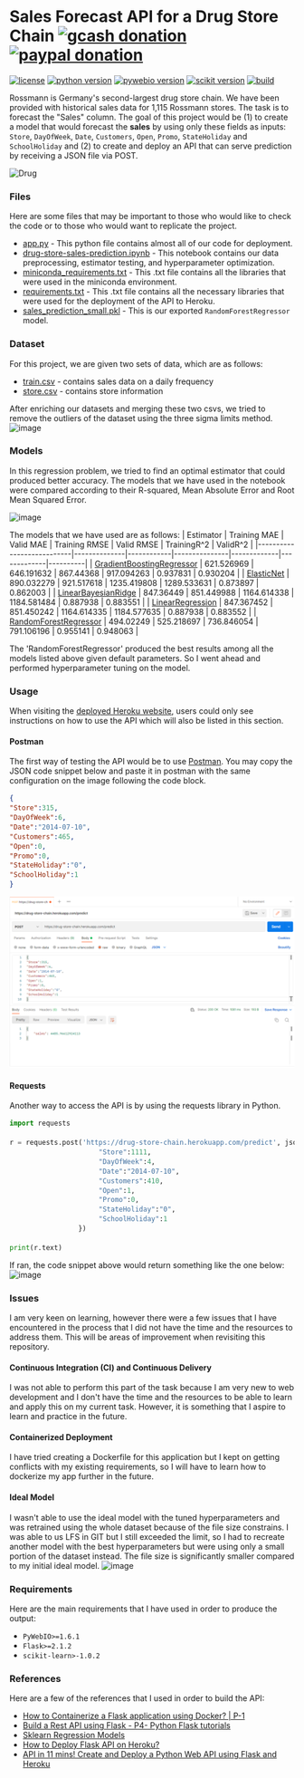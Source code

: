 # Sales Forecast API for a Drug Store Chain  [![gcash donation][1]][2] [![paypal donation][3]][4]

[![license][5]][6] [![python version][7]][8] [![pywebio version][9]][10] [![scikit version][11]][12] [![build][13]][14] 
 
Rossmann is Germany's second-largest drug store chain. We have been provided with historical sales data for 1,115 Rossmann stores. The task is to forecast the "Sales" column. The goal of this project would be (1) to create a model that would forecast the **sales** by using only these fields as inputs: `Store`, `DayOfWeek`, `Date`, `Customers`, `Open`, `Promo`, `StateHoliday` and `SchoolHoliday` and (2) to create and deploy an API that can serve prediction by receiving a JSON file via POST.

![Drug](https://images.unsplash.com/photo-1631549916768-4119b2e5f926?ixlib=rb-1.2.1&ixid=MnwxMjA3fDB8MHxwaG90by1wYWdlfHx8fGVufDB8fHx8&auto=format&fit=crop&w=1179&q=80)


### Files
Here are some files that may be important to those who would like to check the code or to those who would want to replicate the project.
* [app.py](https://github.com/mcabanlit/drug-store-chain/blob/main/app.py) - This python file contains almost all of our code for deployment.
* [drug-store-sales-prediction.ipynb](https://github.com/mcabanlit/drug-store-chain/blob/main/drug-store-sales-prediction.ipynb) - This notebook contains our data preprocessing, estimator testing, and hyperparameter optimization.
* [miniconda_requirements.txt](https://github.com/mcabanlit/drug-store-chain/blob/main/miniconda_requirements.txt) - This .txt file contains all the libraries that were used in the miniconda environment. 
* [requirements.txt](https://github.com/mcabanlit/drug-store-chain/blob/main/requirements.txt) - This .txt file contains all the necessary libraries that were used for the deployment of the API to Heroku.
* [sales_prediction_small.pkl](https://github.com/mcabanlit/drug-store-chain/blob/main/sales_prediction_small.pkl) - This is our exported `RandomForestRegressor` model.


### Dataset
For this project, we are given two sets of data, which are as follows:
* [train.csv](https://github.com/mcabanlit/drug-store-chain/blob/main/data/train.csv) - contains sales data on a daily frequency
* [store.csv](https://github.com/mcabanlit/drug-store-chain/blob/main/data/store.csv) - contains store information

After enriching our datasets and merging these two csvs, we tried to remove the outliers of the dataset using the three sigma limits method. 
![image](https://user-images.githubusercontent.com/102983286/177042424-33d99b12-6c76-458c-a4ef-cc0bf6c28d2d.png)


### Models
In this regression problem, we tried to find an optimal estimator that could produced better accuracy. The models that we have used in the notebook were compared according to their R-squared, Mean Absolute Error and Root Mean Squared Error.

![image](https://user-images.githubusercontent.com/102983286/177042627-13214ea4-d956-4264-97c4-23d8e6586ca3.png)

The models that we have used are as follows:
| Estimator                 | Training MAE | Valid MAE  | Training RMSE | Valid RMSE  | TrainingR^2 | ValidR^2 |
|---------------------------|--------------|------------|---------------|-------------|-------------|----------|
| [GradientBoostingRegressor](https://scikit-learn.org/stable/modules/generated/sklearn.ensemble.GradientBoostingRegressor.html) | 621.526969   | 646.191632 | 867.44368     | 917.094263  | 0.937831    | 0.930204 |
| [ElasticNet](https://scikit-learn.org/stable/modules/generated/sklearn.linear_model.ElasticNet.html)                | 890.032279   | 921.517618 | 1235.419808   | 1289.533631 | 0.873897    | 0.862003 |
| [LinearBayesianRidge](https://scikit-learn.org/stable/modules/linear_model.html)       | 847.36449    | 851.449988 | 1164.614338   | 1184.581484 | 0.887938    | 0.883551 |
| [LinearRegression](https://scikit-learn.org/stable/modules/generated/sklearn.linear_model.LinearRegression.html)          | 847.367452   | 851.450242 | 1164.614335   | 1184.577635 | 0.887938    | 0.883552 |
| [RandomForestRegressor](https://scikit-learn.org/stable/modules/generated/sklearn.ensemble.RandomForestRegressor.html)     | 494.02249    | 525.218697 | 736.846054    | 791.106196  | 0.955141    | 0.948063 |

The 'RandomForestRegressor' produced the best results among all the models listed above given default parameters. So I went ahead and performed hyperparameter tuning on the model.


### Usage
When visiting the [deployed Heroku website](https://drug-store-chain.herokuapp.com/), users could only see instructions on how to use the API which will also be listed in this section.

#### Postman
The first way of testing the API would be to use [Postman](https://www.postman.com/). You may copy the JSON code snippet below and paste it in postman with the same configuration on the image following the code block.

```JSON
{
"Store":315,
"DayOfWeek":6,
"Date":"2014-07-10",
"Customers":465,
"Open":0,
"Promo":0,
"StateHoliday":"0",
"SchoolHoliday":1
}
```

![image](https://github.com/mcabanlit/drug-store-chain/blob/main/assets/banner.png)

#### Requests
Another way to access the API is by using the requests library in Python.
```python
import requests

r = requests.post('https://drug-store-chain.herokuapp.com/predict', json={
                      "Store":1111,
                      "DayOfWeek":4,
                      "Date":"2014-07-10",
                      "Customers":410,
                      "Open":1,
                      "Promo":0,
                      "StateHoliday":"0",
                      "SchoolHoliday":1
                 })
                 
print(r.text)
```
If ran, the code snippet above would return something like the one below:
![image](https://user-images.githubusercontent.com/102983286/177044006-64b12ff7-975c-405d-bd48-904a664f5d15.png)


### Issues
I am very keen on learning, however there were a few issues that I have encountered in the process that I did not have the time and the resources to address them. This will be areas of improvement when revisiting this repository.

#### Continuous Integration (CI) and Continuous Delivery
I was not able to perform this part of the task because I am very new to web development and I don't have the time and the resources to be able to learn and apply this on my current task. However, it is something that I aspire to learn and practice in the future.

#### Containerized Deployment
I have tried creating a Dockerfile for this application but I kept on getting conflicts with my existing requirements, so I will have to learn how to dockerize my app further in the future.

#### Ideal Model
I wasn't able to use the ideal model with the tuned hyperparameters and was retrained using the whole dataset because of the file size constrains. I was able to us LFS in GIT but I still exceeded the limit, so I had to recreate another model with the best hyperparameters but were using only a small portion of the dataset instead. The file size is significantly smaller compared to my initial ideal model.
![image](https://user-images.githubusercontent.com/102983286/177044622-f510abf7-dcf2-447b-8d61-cd0c2f08b523.png)


### Requirements
Here are the main requirements that I have used in order to produce the output:
* `PyWebIO>=1.6.1`
* `Flask>=2.1.2`
* `scikit-learn>-1.0.2`


### References
Here are a few of the references that I used in order to build the API:
* [How to Containerize a Flask application using Docker? | P-1](https://www.youtube.com/watch?v=jZB6OaHvPEQ)
* [Build a Rest API using Flask - P4- Python Flask tutorials](https://www.youtube.com/watch?v=8L_otSDvmR0)
* [Sklearn Regression Models](https://www.simplilearn.com/tutorials/scikit-learn-tutorial/sklearn-regression-models)
* [How to Deploy Flask API on Heroku?](https://geekyhumans.com/how-to-deploy-flask-api-on-heroku/)
* [API in 11 mins! Create and Deploy a Python Web API using Flask and Heroku](https://www.youtube.com/watch?v=m5TKQF7WJzc)

[1]: https://img.shields.io/badge/donate-gcash-green
[2]: https://drive.google.com/file/d/1JeMx5_S7VBBT-3xO7mV9YOMfESeV3eKa/view

[3]: https://img.shields.io/badge/donate-paypal-blue
[4]: https://www.paypal.com/paypalme/mcabanlitph

[5]: https://img.shields.io/badge/license-GNUGPLv3-blue.svg
[6]: https://github.com/mcabanlit/heart-disease/blob/main/LICENSE.md

[7]: https://img.shields.io/badge/python-3.10-blue
[8]: https://www.python.org/

[9]: https://img.shields.io/badge/pywebio-1.6.1-dark
[10]: https://pywebio.readthedocs.io/en/latest/

[11]: https://img.shields.io/badge/scikit--learn-1.0.2-orange
[12]: https://scikit-learn.org

[13]: https://img.shields.io/badge/build-passing-green
[14]: https://drug-store-chain.herokuapp.com/
